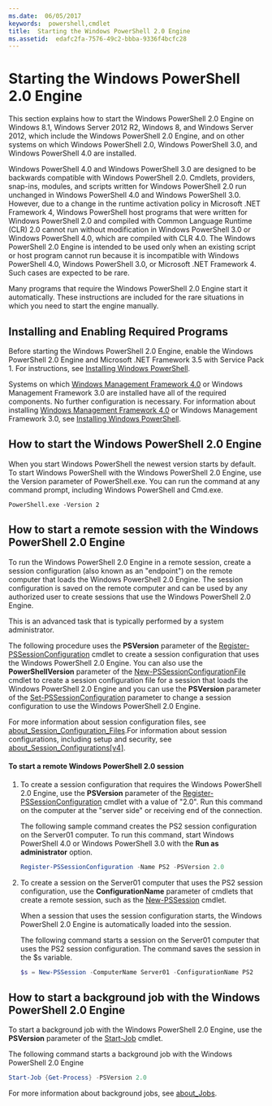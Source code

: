 ```yaml
---
ms.date:  06/05/2017
keywords:  powershell,cmdlet
title:  Starting the Windows PowerShell 2.0 Engine
ms.assetid:  edafc2fa-7576-49c2-bbba-9336f4bcfc28
---
```


# Starting the Windows PowerShell 2.0 Engine

This section explains how to start the Windows PowerShell 2.0 Engine on Windows 8.1, Windows Server
2012 R2, Windows 8, and Windows Server 2012, which include the Windows PowerShell 2.0 Engine, and
on other systems on which Windows PowerShell 2.0, Windows PowerShell 3.0, and Windows PowerShell
4.0 are installed.

Windows PowerShell 4.0 and Windows PowerShell 3.0 are designed to be backwards compatible with
Windows PowerShell 2.0. Cmdlets, providers, snap-ins, modules, and scripts written for Windows
PowerShell 2.0 run unchanged in Windows PowerShell 4.0 and Windows PowerShell 3.0. However, due to
a change in the runtime activation policy in Microsoft .NET Framework 4, Windows PowerShell host
programs that were written for Windows PowerShell 2.0 and compiled with Common Language Runtime
(CLR) 2.0 cannot run without modification in Windows PowerShell 3.0 or Windows PowerShell 4.0,
which are compiled with CLR 4.0. The Windows PowerShell 2.0 Engine is intended to be used only when
an existing script or host program cannot run because it is incompatible with Windows PowerShell
4.0, Windows PowerShell 3.0, or Microsoft .NET Framework 4. Such cases are expected to be rare.

Many programs that require the Windows PowerShell 2.0 Engine start it automatically. These
instructions are included for the rare situations in which you need to start the engine manually.

## Installing and Enabling Required Programs

Before starting the Windows PowerShell 2.0 Engine, enable the Windows PowerShell 2.0 Engine and
Microsoft .NET Framework 3.5 with Service Pack 1. For instructions, see
[Installing Windows PowerShell](Installing-Windows-PowerShell.md).

Systems on which [Windows Management Framework 4.0](http://go.microsoft.com/fwlink/?LinkID=293881)
or Windows Management Framework 3.0 are installed have all of the required components. No further
configuration is necessary. For information about installing [Windows Management Framework
4.0](http://go.microsoft.com/fwlink/?LinkID=293881) or Windows Management Framework 3.0, see
[Installing Windows PowerShell](Installing-Windows-PowerShell.md).

## How to start the Windows PowerShell 2.0 Engine

When you start Windows PowerShell the newest version starts by default. To start Windows PowerShell
with the Windows PowerShell 2.0 Engine, use the Version parameter of PowerShell.exe. You can run
the command at any command prompt, including Windows PowerShell and Cmd.exe.

```
PowerShell.exe -Version 2
```

## How to start a remote session with the Windows PowerShell 2.0 Engine

To run the Windows PowerShell 2.0 Engine in a remote session, create a session configuration (also
known as an "endpoint") on the remote computer that loads the Windows PowerShell 2.0 Engine. The
session configuration is saved on the remote computer and can be used by any authorized user to
create sessions that use the Windows PowerShell 2.0 Engine.

This is an advanced task that is typically performed by a system administrator.

The following procedure uses the **PSVersion** parameter of the
[Register-PSSessionConfiguration](https://technet.microsoft.com/en-us/library/e9152ae2-bd6d-4056-9bc7-dc1893aa29ea)
cmdlet to create a session configuration that uses the Windows PowerShell 2.0 Engine. You can also
use the **PowerShellVersion** parameter of the
[New-PSSessionConfigurationFile](https://technet.microsoft.com/en-us/library/5f3e3633-6e90-479c-aea9-ba45a1954866)
cmdlet to create a session configuration file for a session that loads the Windows PowerShell 2.0
Engine and you can use the **PSVersion** parameter of the
[Set-PSSessionConfiguration](https://technet.microsoft.com/en-us/library/b21fbad3-1759-4260-b206-dcb8431cd6ea)
parameter to change a session configuration to use the Windows PowerShell 2.0 Engine.

For more information about session configuration files, see
[about_Session_Configuration_Files](https://technet.microsoft.com/en-us/library/c7217447-1ebf-477b-a8ef-4dbe9a1473b8).For
information about session configurations, including setup and security, see
[about_Session_Configurations[v4]](https://technet.microsoft.com/en-us/library/a2fbe12a-350c-4d04-be50-24102824e3ab).

#### To start a remote Windows PowerShell 2.0 session

1. To create a session configuration that requires the Windows PowerShell 2.0 Engine, use the
   **PSVersion** parameter of the
   [Register-PSSessionConfiguration](https://technet.microsoft.com/en-us/library/e9152ae2-bd6d-4056-9bc7-dc1893aa29ea)
   cmdlet with a value of "2.0". Run this command on the computer at the "server side" or receiving
   end of the connection.

   The following sample command creates the PS2 session configuration on the Server01 computer. To
   run this command, start Windows PowerShell 4.0 or Windows PowerShell 3.0 with the **Run as
   administrator** option.

   ```powershell
   Register-PSSessionConfiguration -Name PS2 -PSVersion 2.0
   ```

2. To create a session on the Server01 computer that uses the PS2 session configuration, use the
   **ConfigurationName** parameter of cmdlets that create a remote session, such as the
   [New-PSSession](https://technet.microsoft.com/en-us/library/76f6628c-054c-4eda-ba7a-a6f28daaa26f)
   cmdlet.

   When a session that uses the session configuration starts, the Windows PowerShell 2.0 Engine is
   automatically loaded into the session.

   The following command starts a session on the Server01 computer that uses the PS2 session
   configuration. The command saves the session in the $s variable.

   ```powershell
   $s = New-PSSession -ComputerName Server01 -ConfigurationName PS2
   ```

## How to start a background job with the Windows PowerShell 2.0 Engine

To start a background job with the Windows PowerShell 2.0 Engine, use the **PSVersion** parameter
of the
[Start-Job](https://technet.microsoft.com/en-us/library/2bc04935-0deb-4ec0-b856-d7290cca6442)
cmdlet.

The following command starts a background job with the Windows PowerShell 2.0 Engine

```powershell
Start-Job {Get-Process} -PSVersion 2.0
```

For more information about background jobs, see
[about_Jobs](/powershell/module/microsoft.powershell.core/about/about_jobs).